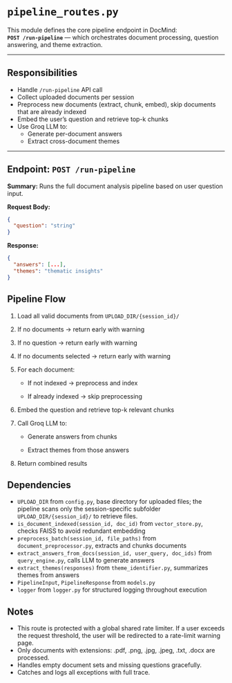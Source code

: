 # `pipeline_routes.py`

This module defines the core pipeline endpoint in DocMind:  
**`POST /run-pipeline`** — which orchestrates document processing, question answering, and theme extraction.

---

## Responsibilities

- Handle `/run-pipeline` API call
- Collect uploaded documents per session
- Preprocess new documents (extract, chunk, embed), skip documents that are already indexed
- Embed the user’s question and retrieve top-k chunks
- Use Groq LLM to:
  - Generate per-document answers
  - Extract cross-document themes

---

## Endpoint: `POST /run-pipeline`

**Summary:** Runs the full document analysis pipeline based on user question input.

**Request Body:**  
```json
{
  "question": "string"
}
```

**Response:**
```json
{
  "answers": [...],
  "themes": "thematic insights"
}
```

## Pipeline Flow
1. Load all valid documents from `UPLOAD_DIR/{session_id}/`

2. If no documents → return early with warning

3. If no question → return early with warning

4. If no documents selected → return early with warning

5. For each document:

    - If not indexed → preprocess and index

    - If already indexed → skip preprocessing

6. Embed the question and retrieve top-k relevant chunks

7. Call Groq LLM to:

    - Generate answers from chunks

    - Extract themes from those answers

8. Return combined results

## Dependencies

- `UPLOAD_DIR` from `config.py`, base directory for uploaded files; the pipeline scans only the session-specific subfolder `UPLOAD_DIR/{session_id}/` to retrieve files.
- `is_document_indexed(session_id, doc_id)` from `vector_store.py`, checks FAISS to avoid redundant embedding
- `preprocess_batch(session_id, file_paths)` from `document_preprocessor.py`, extracts and chunks documents
- `extract_answers_from_docs(session_id, user_query, doc_ids)` from `query_engine.py`, calls LLM to generate answers
- `extract_themes(responses)` from `theme_identifier.py`, summarizes themes from answers
- `PipelineInput`, `PipelineResponse` from `models.py`
- `logger` from `logger.py` for structured logging throughout execution

## Notes
- This route is protected with a global shared rate limiter. If a user exceeds the request threshold, the user will be redirected to a rate-limit warning page.
- Only documents with extensions: .pdf, .png, .jpg, .jpeg, .txt, .docx are processed.
- Handles empty document sets and missing questions gracefully.
- Catches and logs all exceptions with full trace.
